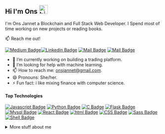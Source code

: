 ## Hi I'm Ons <img src="https://user-images.githubusercontent.com/1303154/88677602-1635ba80-d120-11ea-84d8-d263ba5fc3c0.gif" width="28px" alt="hi">

I'm Ons Jannet a Blockchain and Full Stack Web Developer. I Spend most of time working on new projects or reading books.

:mailbox: Reach me out!

[![Medium Badge](https://img.shields.io/badge/OnsJannet-12100E?style=for-the-badge&logo=medium&logoColor=white)](https://onsjannet.medium.com/)[![Linkedin Badge](https://img.shields.io/badge/-Ons-0e76a8?style=flat&labelColor=0e76a8&logo=linkedin&logoColor=white)](https://www.linkedin.com/in/ons-ben-jannet-227197176/) [![Mail Badge](https://img.shields.io/badge/-@onssheckler-e84393?style=flat&labelColor=e84393&logo=instagram&logoColor=white)](https://www.instagram.com/onssheckler/) [![Mail Badge](https://img.shields.io/badge/-OnsJannet-c0392b?style=flat&labelColor=c0392b&logo=gmail&logoColor=white)](mailto:isonsjannet@gmail.com)



- 🔭 I’m currently working on building a trading platform.
- 🤔 I’m looking for help with machine learning.
- 📫 How to reach me: onsjannet@gmail.com.
- 😄 Pronouns: She/her.
- ⚡ Fun fact: i like mixing finance with computer science.

#### Top Technologies



 [![Javascript Badge](https://img.shields.io/badge/JavaScript-F7DF1E?style=for-the-badge&logo=javascript&logoColor=black)](#) [![Python Badge](https://img.shields.io/badge/Python-3776AB?style=for-the-badge&logo=python&logoColor=white)](#) [![C Badge](https://img.shields.io/badge/C-00599C?style=for-the-badge&logo=c&logoColor=white)](#) [![Flask Badge](https://img.shields.io/badge/Flask-000000?style=for-the-badge&logo=flask&logoColor=white)](#) [![Mysql Badge](https://img.shields.io/badge/MySQL-00000F?style=for-the-badge&logo=mysql&logoColor=white)](#) [![React Badge](https://img.shields.io/badge/-React-61DBFB?style=for-the-badge&labelColor=black&logo=react&logoColor=61DBFB)](#) [![html Badge]( 	https://img.shields.io/badge/HTML5-E34F26?style=for-the-badge&logo=html5&logoColor=white)](#) [![CSS Badge]( 	https://img.shields.io/badge/CSS3-1572B6?style=for-the-badge&logo=css3&logoColor=white)](#) [![Sass Badge]( 	https://img.shields.io/badge/Sass-CC6699?style=for-the-badge&logo=sass&logoColor=white)](#) [![Shell Badge]( 	https://img.shields.io/badge/Shell_Script-121011?style=for-the-badge&logo=gnu-bash&logoColor=white)](#)






<details>
<summary>
  More stuff about me
</summary>

<br >

I am a finance graduate that decided to switch to computer science, I love learning new technologies and sharing knowledge via my medium account to help other developers. passioned about trading / finance i love to work on financial projects.



#### Github Stats

![Ons's github stats](https://github-readme-stats.vercel.app/api?username=OnsJannet&count_private=true&theme=blue-green&hide=contribs,prs)

![Ons's github stats](https://github-readme-stats.vercel.app/api/top-langs/?username=OnsJannet&theme=blue-green)

</details>
